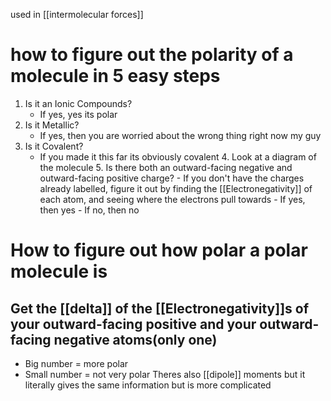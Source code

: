 used in [[intermolecular forces]]

# how to figure out the polarity of a molecule in 5 easy steps
1. Is it an Ionic Compounds?
	- If yes, yes its polar
2. Is it Metallic?
	- If yes, then you are worried about the wrong thing right now my guy
3. Is it Covalent?
	- If you made it this far its obviously covalent
		4. Look at a diagram of the molecule
			5.  Is there both an outward-facing negative and outward-facing positive charge?
			- If you don't have the charges already labelled, figure it out by finding the [[Electronegativity]] of each atom, and seeing where the electrons pull towards
				- If yes, then yes
				- If no, then no
# How to figure out how polar a polar molecule is
## Get the [[delta]] of the [[Electronegativity]]s of your outward-facing positive and your outward-facing negative atoms(only one)
- Big number = more polar
- Small number = not very polar
Theres also [[dipole]] moments but it literally gives the same information but is more complicated